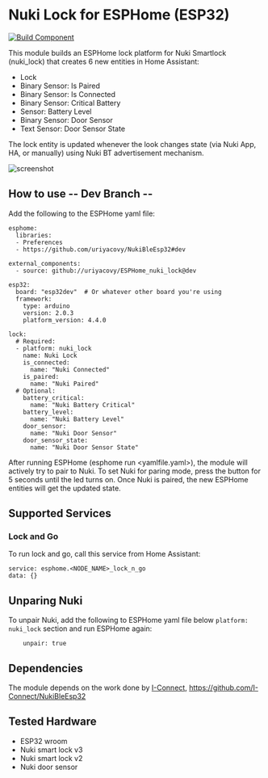 # Nuki Lock for ESPHome (ESP32)
[![Build Component](https://github.com/uriyacovy/ESPHome_nuki_lock/actions/workflows/build.yaml/badge.svg)](https://github.com/uriyacovy/ESPHome_nuki_lock/actions/workflows/build.yaml)

This module builds an ESPHome lock platform for Nuki Smartlock (nuki_lock) that creates 6 new entities in Home Assistant:
- Lock 
- Binary Sensor: Is Paired
- Binary Sensor: Is Connected
- Binary Sensor: Critical Battery 
- Sensor: Battery Level
- Binary Sensor: Door Sensor
- Text Sensor: Door Sensor State

The lock entity is updated whenever the look changes state (via Nuki App, HA, or manually) using Nuki BT advertisement mechanism.

![screenshot](https://user-images.githubusercontent.com/1754967/183266065-d1a6e9fe-d7f7-4295-9c0d-4bf9235bf4cd.png)

## How to use -- Dev Branch --
Add the following to the ESPHome yaml file:

```
esphome:
  libraries:
  - Preferences
  - https://github.com/uriyacovy/NukiBleEsp32#dev

external_components:
  - source: github://uriyacovy/ESPHome_nuki_lock@dev

esp32:
  board: "esp32dev"  # Or whatever other board you're using
  framework:
    type: arduino
    version: 2.0.3
    platform_version: 4.4.0

lock:
  # Required:
  - platform: nuki_lock
    name: Nuki Lock
    is_connected: 
      name: "Nuki Connected"
    is_paired: 
      name: "Nuki Paired"      
  # Optional:
    battery_critical:
      name: "Nuki Battery Critical"
    battery_level:
      name: "Nuki Battery Level"
    door_sensor:
      name: "Nuki Door Sensor"
    door_sensor_state:
      name: "Nuki Door Sensor State"
```

After running ESPHome (esphome run <yamlfile.yaml>), the module will actively try to pair to Nuki.
To set Nuki for paring mode, press the button for 5 seconds until the led turns on.
Once Nuki is paired, the new ESPHome entities will get the updated state.

## Supported Services ##
### Lock and Go
To run lock and go, call this service from Home Assistant: 
```
service: esphome.<NODE_NAME>_lock_n_go
data: {}
```

## Unparing Nuki
To unpair Nuki, add the following to ESPHome yaml file below `platform: nuki_lock` section and run ESPHome again:
```
    unpair: true
```

## Dependencies
The module depends on the work done by [I-Connect](https://github.com/I-Connect), https://github.com/I-Connect/NukiBleEsp32

## Tested Hardware
- ESP32 wroom
- Nuki smart lock v3
- Nuki smart lock v2
- Nuki door sensor

